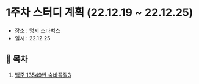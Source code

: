 # 1주차 스터디 계획 (22.12.19 ~ 22.12.25)

- 장소 : 명지 스타벅스
- 일시 : 22.12.25

## 🐯 목차

1. [백준 13549번 숨바꼭질3](https://www.acmicpc.net/problem/13549)
